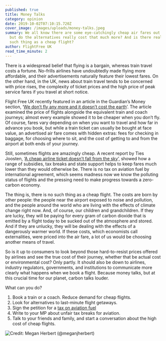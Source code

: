 ```yaml
---
published: true
title: Money Talks
category: opinion
date: 2019-10-02T07:10:15.720Z
cover_image: /images/uploads/money-talks.jpeg
summary: We all know there are some eye-catchingly cheap air fares out there,
  but do the alternatives really cost that much more? And is there really any
  such thing as a cheap flight?
author: FlightFree UK
read_time_minute: 2
---
```

There is a widespread belief that flying is a bargain, whereas train travel costs a fortune. No-frills airlines have undoubtedly made flying more affordable, and their advertisements naturally feature their lowest fares. On the other hand, in the UK, news about train travel tends to be concerned with price rises, the complexity of ticket prices and the high price of peak service fares if you travel at short notice. 

Flight Free UK recently featured in an article in the Guardian’s Money section, ‘[We don’t fly any more and it doesn’t cost the earth](https://www.theguardian.com/money/2019/aug/10/climate-crisis-holiday-no-fly-trains-ferries)’. The article examined the price of flights alongside the equivalent train and coach journeys; almost every example showed it to be cheaper when you don’t fly. Of course, fares vary depending on when you want to travel and how far in advance you book, but while a train ticket can usually be bought at face value, an advertised air fare comes with hidden extras: fees for checking in baggage, for choosing where to sit, and the cost of getting to and from the airport at both ends of your journey. 

Still, sometimes flights are amazingly cheap. A recent report by Ties Joosten, ‘[A cheap airline ticket doesn’t fall from the sky](https://www.transportenvironment.org/news/cheap-airline-ticket-doesn’t-fall-sky)’, showed how a range of subsidies, tax breaks and state support helps to keep fares much lower than they would otherwise be. There is no tax on aviation fuel by international agreement, which seems madness now we know the polluting status of flights and the pressing need to make progress towards a zero-carbon economy.

The thing is, there is no such thing as a cheap flight. The costs are born by other people: the people near the airport exposed to noise and pollution, and the people around the world who are living with the effects of climate change right now. And, of course, our children and grandchildren. If they are lucky, they will be paying for every gram of carbon dioxide that is emitted by a flight today to be sucked out of the atmosphere and stored. And if they are unlucky, they will be dealing with the effects of a dangerously warmer world. If these costs, which economists call externalities, were priced into the air fare, a lot of us would be choosing another means of travel.

So is it up to consumers to look beyond those hard-to-resist prices offered by airlines and see the true cost of their journey, whether that be actual cost or environmental cost? Only partly. It should also be down to airlines, industry regulators, governments, and institutions to communicate more clearly what happens when we book a flight. Because money talks, but at this crucial time for our planet, carbon talks louder.

What can you do?

1. Book a train or a coach. Reduce demand for cheap flights.
2. Look for alternatives to last-minute flight getaways.
3. Sign the petition for a [tax on aviation fuel](https://eci.ec.europa.eu/008/public/#/initiative)
4. Write to your MP about unfair tax breaks for aviation.
5. Talk to your friends and family, and start a conversation about the high cost of cheap flights. 

![](/images/uploads/money-talks.jpeg "Credit: Megan Herbert (@meganjherbert)")
